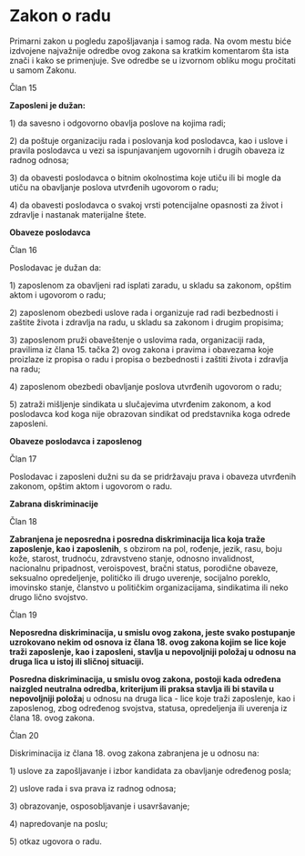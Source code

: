 # Zakon o radu

Primarni zakon u pogledu zapošljavanja i samog rada. Na ovom mestu biće izdvojene najvažnije odredbe ovog zakona sa kratkim komentarom šta ista znači i kako se primenjuje. Sve odredbe se u izvornom obliku mogu pročitati u samom Zakonu. 

Član 15

**Zaposleni je dužan:**

1\) da savesno i odgovorno obavlja poslove na kojima radi;

2\) da poštuje organizaciju rada i poslovanja kod poslodavca, kao i uslove i pravila poslodavca u vezi sa ispunjavanjem ugovornih i drugih obaveza iz radnog odnosa;

3\) da obavesti poslodavca o bitnim okolnostima koje utiču ili bi mogle da utiču na obavljanje poslova utvrđenih ugovorom o radu;

4\) da obavesti poslodavca o svakoj vrsti potencijalne opasnosti za život i zdravlje i nastanak materijalne štete.

 **Obaveze poslodavca**

Član 16

Poslodavac je dužan da:

1\) zaposlenom za obavljeni rad isplati zaradu, u skladu sa zakonom, opštim aktom i ugovorom o radu;

2\) zaposlenom obezbedi uslove rada i organizuje rad radi bezbednosti i zaštite života i zdravlja na radu, u skladu sa zakonom i drugim propisima;

3\) zaposlenom pruži obaveštenje o uslovima rada, organizaciji rada, pravilima iz člana 15. tačka 2\) ovog zakona i pravima i obavezama koje proizlaze iz propisa o radu i propisa o bezbednosti i zaštiti života i zdravlja na radu;

4\) zaposlenom obezbedi obavljanje poslova utvrđenih ugovorom o radu;

5\) zatraži mišljenje sindikata u slučajevima utvrđenim zakonom, a kod poslodavca kod koga nije obrazovan sindikat od predstavnika koga odrede zaposleni.

**Obaveze poslodavca i zaposlenog**

Član 17

Poslodavac i zaposleni dužni su da se pridržavaju prava i obaveza utvrđenih zakonom, opštim aktom i ugovorom o radu.

**Zabrana diskriminacije**

Član 18

**Zabranjena je neposredna i posredna diskriminacija lica koja traže zaposlenje, kao i zaposlenih**, s obzirom na pol, rođenje, jezik, rasu, boju kože, starost, trudnoću, zdravstveno stanje, odnosno invalidnost, nacionalnu pripadnost, veroispovest, bračni status, porodične obaveze, seksualno opredeljenje, političko ili drugo uverenje, socijalno poreklo, imovinsko stanje, članstvo u političkim organizacijama, sindikatima ili neko drugo lično svojstvo.

Član 19

**Neposredna diskriminacija, u smislu ovog zakona, jeste svako postupanje uzrokovano nekim od osnova iz člana 18. ovog zakona kojim se lice koje traži zaposlenje, kao i zaposleni, stavlja u nepovoljniji položaj u odnosu na druga lica u istoj ili sličnoj situaciji.**

**Posredna diskriminacija, u smislu ovog zakona, postoji kada određena naizgled neutralna odredba, kriterijum ili praksa stavlja ili bi stavila u nepovoljniji položa**j u odnosu na druga lica - lice koje traži zaposlenje, kao i zaposlenog, zbog određenog svojstva, statusa, opredeljenja ili uverenja iz člana 18. ovog zakona. 

Član 20

Diskriminacija iz člana 18. ovog zakona zabranjena je u odnosu na:

1\) uslove za zapošljavanje i izbor kandidata za obavljanje određenog posla;

2\) uslove rada i sva prava iz radnog odnosa;

3\) obrazovanje, osposobljavanje i usavršavanje;

4\) napredovanje na poslu;

5\) otkaz ugovora o radu.





